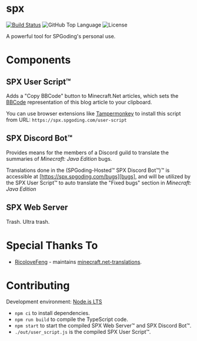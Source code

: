 # spx

[![Build Status](https://travis-ci.com/SPGoding/spx.svg?branch=master)](https://travis-ci.com/SPGoding/spx)
![GitHub Top Language](https://img.shields.io/github/languages/top/SPGoding/spx.svg)
![License](https://img.shields.io/github/license/SPGoding/spx.svg)

A powerful tool for SPGoding's personal use.

# Components

## SPX User Script™

Adds a "Copy BBCode" button to Minecraft.Net articles, which sets the [BBCode][bbcode] representation of this blog
article to your clipboard.

You can use browser extensions like [Tampermonkey][tampermonkey] to install this script from URL: `https://spx.spgoding.com/user-script`

## SPX Discord Bot™

Provides means for the members of a Discord guild to translate the summaries of _Minecraft: Java Edition_ bugs.

Translations done in the (SPGoding-Hosted™ SPX Discord Bot™)™ is accessible at [https://spx.spgoding.com/bugs][bugs], and
will be utilized by the SPX User Script™ to auto translate the "Fixed bugs" section in _Minecraft: Java Edition_

## SPX Web Server

Trash. Ultra trash.

# Special Thanks To

- [RicoloveFeng](https://github.com/RicoloveFeng) - maintains [minecraft.net-translations](https://github.com/RicoloveFeng/minecraft.net-translations/blob/master/rawtable.csv).

# Contributing

Development environment: [Node.js LTS][node]

- `npm ci` to install dependencies.
- `npm run build` to compile the TypeScript code.
- `npm start` to start the compiled SPX Web Server™ and SPX Discord Bot™.
- `./out/user_script.js` is the compiled SPX User Script™.

[bbcode]: https://en.wikipedia.org/wiki/BBCode
[bugs]: https://spx.spgoding.com/bugs
[node]: https://nodejs.org/
[tampermonkey]: https://www.tampermonkey.net
[user-script]: https://spx.spgoding.com/user-script
